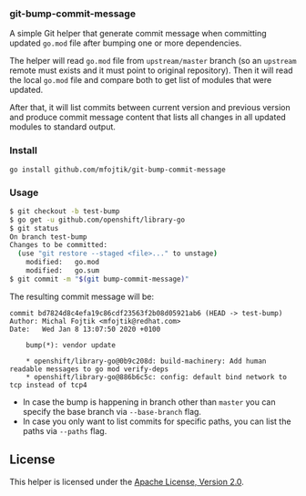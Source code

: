 ### git-bump-commit-message

A simple Git helper that generate commit message when committing updated `go.mod` file after bumping one or more dependencies.

The helper will read `go.mod` file from `upstream/master` branch (so an `upstream` remote must exists and it must point to original repository).
Then it will read the local `go.mod` file and compare both to get list of modules that were updated.

After that, it will list commits between current version and previous version and produce commit message content that lists all changes in all
updated modules to standard output.

### Install

```
go install github.com/mfojtik/git-bump-commit-message
```

### Usage

```bash
$ git checkout -b test-bump
$ go get -u github.com/openshift/library-go
$ git status
On branch test-bump
Changes to be committed:
  (use "git restore --staged <file>..." to unstage)
	modified:   go.mod
	modified:   go.sum
$ git commit -m "$(git bump-commit-message)"
```

The resulting commit message will be:

```
commit bd7824d8c4efa19c86cdf23563f2b08d05921ab6 (HEAD -> test-bump)
Author: Michal Fojtik <mfojtik@redhat.com>
Date:   Wed Jan 8 13:07:50 2020 +0100

    bump(*): vendor update

    * openshift/library-go@0b9c208d: build-machinery: Add human readable messages to go mod verify-deps
    * openshift/library-go@886b6c5c: config: default bind network to tcp instead of tcp4
```

* In case the bump is happening in branch other than `master` you can specify the base branch via `--base-branch` flag.
* In case you only want to list commits for specific paths, you can list the paths via `--paths` flag.

License
-------

This helper is licensed under the [Apache License, Version 2.0](http://www.apache.org/licenses/).
